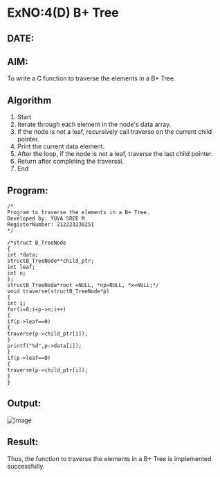 # ExNO:4(D) B+ Tree
## DATE:
## AIM:
To write a C function to traverse the elements in a B+ Tree.

## Algorithm
1. Start
2. Iterate through each element in the node's data array.
3. If the node is not a leaf, recursively call traverse on the current child pointer.
4. Print the current data element.
5. After the loop, if the node is not a leaf, traverse the last child pointer.
6. Return after completing the traversal.
7. End  

## Program:
```
/*
Program to traverse the elements in a B+ Tree.
Developed by: YUVA SREE M
RegisterNumber: 212223230251 
*/
```
```
/*struct B_TreeNode
{
int *data;
structB_TreeNode**child_ptr; 
int leaf;
int n;
};
structB_TreeNode*root =NULL, *np=NULL, *x=NULL;*/
void traverse(structB_TreeNode*p)
{
int i;
for(i=0;i<p->n;i++)
{
if(p->leaf==0)
{
traverse(p->child_ptr[i]);
}
printf("%d",p->data[i]);
}
if(p->leaf==0)
{
traverse(p->child_ptr[i]);
}
}
```
## Output:
![image](https://github.com/user-attachments/assets/f9ad0b21-cd89-48d7-bc41-29b8f80c85aa)

## Result:
Thus, the function to traverse the elements in a B+ Tree is implemented successfully.

